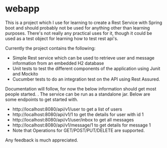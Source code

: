 # webapp
This is a project which I use for learning to create a Rest Service with Spring boot and should probably not be used for anything other than learning purposes. 
There's not really any practical uses for it, though it could be used as a test object for learning how to test rest api's. 

Currently the project contains the following:
- Simple Rest service which can be used to retrieve user and message information from an embedded H2 database
- Unit tests to test the different components of the application using Junit and Mockito
- Cucumber tests to do an integration test on the API using Rest Assured. 

Documentation will follow, for now the below information should get most people started. .
The service can be run as a standalone jar. 
Below are some endpoints to get started with. 
- http://localhost:8080/api/v1/user to get a list of users
- http://localhost:8080/api/v1/1 to get the details for user with id 1
- http://localhost:8080/api/v1/user/inbox to get all messages
- http://localhost:8080/api/v1/message/1 to get details for message 1
- Note that Operations for GET/POST/PUT/DELETE are supported. 

Any feedback is much appreciated.
